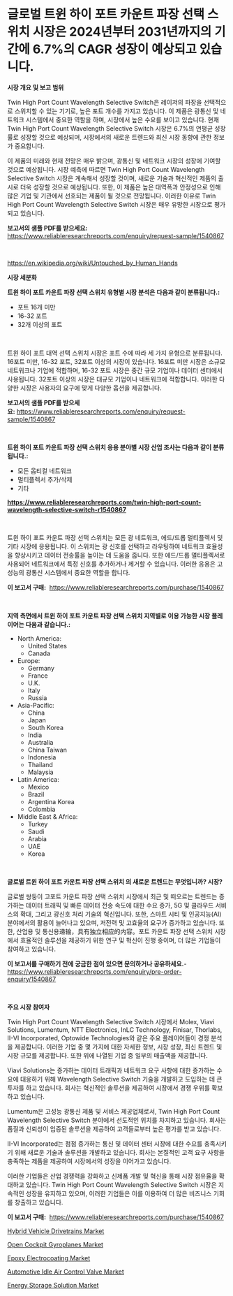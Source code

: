 <p><h1>글로벌 트윈 하이 포트 카운트 파장 선택 스위치 시장은 2024년부터 2031년까지의 기간에 6.7%의 CAGR 성장이 예상되고 있습니다.</h1></p><p><strong>시장 개요 및 보고 범위</strong></p>
<p><p>Twin High Port Count Wavelength Selective Switch은 레이저의 파장을 선택적으로 스위치할 수 있는 기기로, 높은 포트 개수를 가지고 있습니다. 이 제품은 광통신 및 네트워크 시스템에서 중요한 역할을 하며, 시장에서 높은 수요를 보이고 있습니다. 현재 Twin High Port Count Wavelength Selective Switch 시장은 6.7%의 연평균 성장률로 성장할 것으로 예상되며, 시장에서의 새로운 트렌드와 최신 시장 동향에 관한 정보가 중요합니다. </p><p>이 제품의 미래와 현재 전망은 매우 밝으며, 광통신 및 네트워크 시장의 성장에 기여할 것으로 예상됩니다. 시장 예측에 따르면 Twin High Port Count Wavelength Selective Switch 시장은 계속해서 성장할 것이며, 새로운 기술과 혁신적인 제품의 출시로 더욱 성장할 것으로 예상됩니다. 또한, 이 제품은 높은 대역폭과 안정성으로 인해 많은 기업 및 기관에서 선호되는 제품이 될 것으로 전망됩니다. 이러한 이유로 Twin High Port Count Wavelength Selective Switch 시장은 매우 유망한 시장으로 평가되고 있습니다.</p></p>
<p><strong>보고서의 샘플 PDF를 받으세요:</strong> <a href="https://www.reliableresearchreports.com/enquiry/request-sample/1540867">https://www.reliableresearchreports.com/enquiry/request-sample/1540867</a></p>
<p>&nbsp;</p>
<p><a href="https://en.wikipedia.org/wiki/Untouched_by_Human_Hands">https://en.wikipedia.org/wiki/Untouched_by_Human_Hands</a></p>
<p><strong>시장 세분화</strong></p>
<p><strong>트윈 하이 포트 카운트 파장 선택 스위치 유형별 시장 분석은 다음과 같이 분류됩니다.:</strong></p>
<p><ul><li>포트 16개 미만</li><li>16-32 포트</li><li>32개 이상의 포트</li></ul></p>
<p>&nbsp;</p>
<p><p>트윈 하이 포트 대역 선택 스위치 시장은 포트 수에 따라 세 가지 유형으로 분류됩니다. 16포트 미만, 16-32 포트, 32포트 이상의 시장이 있습니다. 16포트 미만 시장은 소규모 네트워크나 기업에 적합하며, 16-32 포트 시장은 중간 규모 기업이나 데이터 센터에서 사용됩니다. 32포트 이상의 시장은 대규모 기업이나 네트워크에 적합합니다. 이러한 다양한 시장은 사용자의 요구에 맞게 다양한 옵션을 제공합니다.</p></p>
<p><strong>보고서의 샘플 PDF를 받으세요:</strong>&nbsp;<a href="https://www.reliableresearchreports.com/enquiry/request-sample/1540867">https://www.reliableresearchreports.com/enquiry/request-sample/1540867</a></p>
<p>&nbsp;</p>
<p><strong> 트윈 하이 포트 카운트 파장 선택 스위치 응용 분야별 시장 산업 조사는 다음과 같이 분류됩니다.:</strong></p>
<p><ul><li>모든 옵티컬 네트워크</li><li>멀티플렉서 추가/삭제</li><li>기타</li></ul></p>
<p><strong><a href="https://www.reliableresearchreports.com/twin-high-port-count-wavelength-selective-switch-r1540867">https://www.reliableresearchreports.com/twin-high-port-count-wavelength-selective-switch-r1540867</a></strong></p>
<p>&nbsp;</p>
<p><p>트윈 하이 포트 카운트 파장 선택 스위치는 모든 광 네트워크, 에드/드롭 멀티플렉서 및 기타 시장에 응용됩니다. 이 스위치는 광 신호를 선택하고 라우팅하여 네트워크 효율성을 향상시키고 데이터 전송률을 높이는 데 도움을 줍니다. 또한 에드/드롭 멀티플렉서로 사용되어 네트워크에서 특정 신호를 추가하거나 제거할 수 있습니다. 이러한 응용은 고성능의 광통신 시스템에서 중요한 역할을 합니다.</p></p>
<p><strong>이 보고서 구매:</strong>&nbsp; <a href="https://www.reliableresearchreports.com/purchase/1540867">https://www.reliableresearchreports.com/purchase/1540867</a></p>
<p>&nbsp;</p>
<p><strong>지역 측면에서 트윈 하이 포트 카운트 파장 선택 스위치 지역별로 이용 가능한 시장 플레이어는 다음과 같습니다.:</strong></p>
<p><ul>
    <li>
        North America:
        <ul>
            <li>United States</li>
            <li>Canada</li>
        </ul>
    </li>
    <li>
        Europe:
        <ul>
            <li>Germany</li>
            <li>France</li>
            <li>U.K.</li>
            <li>Italy</li>
            <li>Russia</li>
        </ul>
    </li>
    <li>
        Asia-Pacific:
        <ul>
            <li>China</li>
            <li>Japan</li>
            <li>South Korea</li>
            <li>India</li>
            <li>Australia</li>
            <li>China Taiwan</li>
            <li>Indonesia</li>
            <li>Thailand</li>
            <li>Malaysia</li>
        </ul>
    </li>
    <li>
        Latin America:
        <ul>
            <li>Mexico</li>
            <li>Brazil</li>
            <li>Argentina Korea</li>
            <li>Colombia</li>
        </ul>
    </li>
    <li>
        Middle East & Africa:
        <ul>
            <li>Turkey</li>
            <li>Saudi</li>
            <li>Arabia</li>
            <li>UAE</li>
            <li>Korea</li>
        </ul>
    </li>
    </ul></p>
<p>&nbsp;</p>
<p><strong>글로벌 트윈 하이 포트 카운트 파장 선택 스위치 의 새로운 트렌드는 무엇입니까? 시장?</strong></p>
<p><p>글로벌 쌍둥이 고포트 카운트 파장 선택 스위치 시장에서 최근 및 떠오르는 트렌드는 증가하는 데이터 트래픽 및 빠른 데이터 전송 속도에 대한 수요 증가, 5G 및 클라우드 서비스의 확대, 그리고 광신호 처리 기술의 혁신입니다. 또한, 스마트 시티 및 인공지능(AI) 분야에서의 활용이 늘어나고 있으며, 저전력 및 고효율의 요구가 증가하고 있습니다. 또한, 산업용 및 통신용递输，具有独立相应的内容。포트 카운트 파장 선택 스위치 시장에서 효율적인 솔루션을 제공하기 위한 연구 및 혁신이 진행 중이며, 더 많은 기업들이 참여하고 있습니다.</p></p>
<p><strong>이 보고서를 구매하기 전에 궁금한 점이 있으면 문의하거나 공유하세요.</strong>- <a href="https://www.reliableresearchreports.com/enquiry/pre-order-enquiry/1540867">https://www.reliableresearchreports.com/enquiry/pre-order-enquiry/1540867</a></p>
<p>&nbsp;</p>
<p><strong>주요 시장 참여자</strong></p>
<p><p>Twin High Port Count Wavelength Selective Switch 시장에서 Molex, Viavi Solutions, Lumentum, NTT Electronics, InLC Technology, Finisar, Thorlabs, II-VI Incorporated, Optowide Technologies와 같은 주요 플레이어들이 경쟁 분석을 제공합니다. 이러한 기업 중 몇 가지에 대한 자세한 정보, 시장 성장, 최신 트렌드 및 시장 규모를 제공합니다. 또한 위에 나열된 기업 중 일부의 매출액을 제공합니다.</p><p>Viavi Solutions는 증가하는 데이터 트래픽과 네트워크 요구 사항에 대한 증가하는 수요에 대응하기 위해 Wavelength Selective Switch 기술을 개발하고 도입하는 데 큰 투자를 하고 있습니다. 회사는 혁신적인 솔루션을 제공하여 시장에서 경쟁 우위를 확보하고 있습니다.</p><p>Lumentum은 고성능 광통신 제품 및 서비스 제공업체로서, Twin High Port Count Wavelength Selective Switch 분야에서 선도적인 위치를 차지하고 있습니다. 회사는 품질과 신뢰성이 입증된 솔루션을 제공하여 고객들로부터 높은 평가를 받고 있습니다.</p><p>II-VI Incorporated는 점점 증가하는 통신 및 데이터 센터 시장에 대한 수요를 충족시키기 위해 새로운 기술과 솔루션을 개발하고 있습니다. 회사는 본질적인 고객 요구 사항을 충족하는 제품을 제공하여 시장에서의 성장을 이어가고 있습니다.</p><p>이러한 기업들은 산업 경쟁력을 강화하고 신제품 개발 및 혁신을 통해 시장 점유율을 확대하고 있습니다. Twin High Port Count Wavelength Selective Switch 시장은 지속적인 성장을 유지하고 있으며, 이러한 기업들은 이를 이용하여 더 많은 비즈니스 기회를 창출하고 있습니다.</p></p>
<p><strong>이 보고서 구매:</strong>&nbsp;&nbsp;<a href="https://www.reliableresearchreports.com/purchase/1540867">https://www.reliableresearchreports.com/purchase/1540867</a></p>
<p><p><a href="https://medium.com/@marcoshoppe2023/global-hybrid-vehicle-drivetrains-market-size-is-expected-to-experience-a-cagr-of-8-8-febefa579251">Hybrid Vehicle Drivetrains Market</a></p><p><a href="https://github.com/HenrietteMills1/Market-Research-Report-List-2/blob/main/open-cockpit-gyroplanes-market.md">Open Cockpit Gyroplanes Market</a></p><p><a href="https://github.com/marthawweekle/Market-Research-Report-List-2/blob/main/epoxy-electrocoating-market.md">Epoxy Electrocoating Market</a></p><p><a href="https://medium.com/@samantha.welch56767/global-automotive-idle-air-control-valve-industry-research-report-competitive-landscape-market-695e1797e85f">Automotive Idle Air Control Valve Market</a></p><p><a href="https://issuu.com/reportprime-2/docs/energy-storage-solution-market-size-2030.pptx">Energy Storage Solution Market</a></p></p>